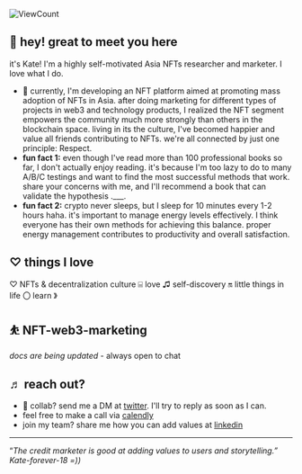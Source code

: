 
![ViewCount](http://bit.ly/Thomas-Github-Visits)

## 👋 hey! great to meet you here

it's Kate! I'm a highly self-motivated Asia NFTs researcher and marketer. I love what I do.

- 🌱 currently, I'm developing an NFT platform aimed at promoting mass adoption of NFTs in Asia. after doing marketing for different types of projects in web3 and technology products, I realized the NFT segment empowers the community much more strongly than others in the blockchain space. living in its the culture, I've becomed happier and value all friends contributing to NFTs. we're all connected by just one principle: Respect.
- **fun fact 1:** even though I've read more than 100 professional books so far, I don't actually enjoy reading. it's because I'm too lazy to do to many A/B/C testings and want to find the most successful methods that work. share your concerns with me, and I'll recommend a book that can validate the hypothesis .___.
- **fun fact 2:** crypto never sleeps, but I sleep for 10 minutes every 1-2 hours haha. it's important to manage energy levels effectively. I think everyone has their own methods for achieving this balance. proper energy management contributes to productivity and overall satisfaction.

## ♡ things I love

♡ NFTs & decentralization culture ⌸ love ♫ self-discovery 🔛 little things in life 〇 learn 》

## ⛹️ NFT-web3-marketing

*docs are being updated* - always open to chat

## ♬ reach out?
- 💼 collab? send me a DM at [twitter](https://twitter.com/katedaynee). I'll try to reply as soon as I can.
- feel free to make a call via [calendly](https://calendly.com/kate-web3-marketing/30min?month=2024-02&date=2024-02-29)
- join my team? share me how you can add values at [linkedin](https://bit.ly/3L6g2Xx)

---

“*The credit marketer is good at adding values to users and storytelling.” Kate-forever-18 =))*
